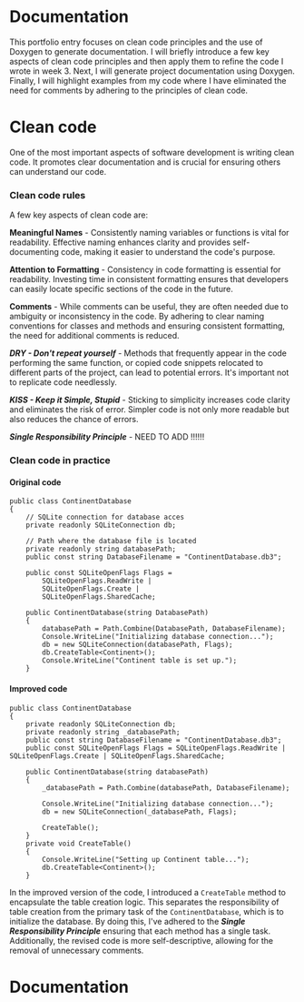 # Documentation 

This portfolio entry focuses on clean code principles and the use of Doxygen to generate documentation. I will briefly introduce a few key aspects of clean code principles and then apply them to refine the code I wrote in week 3. Next, I will generate project documentation using Doxygen. Finally, I will highlight examples from my code where I have eliminated the need for comments by adhering to the principles of clean code.

# Clean code

One of the most important aspects of software development is writing clean code. It promotes clear documentation and is crucial for ensuring others can understand our code.

### Clean code rules

A few key aspects of clean code are:


**Meaningful Names** - Consistently naming variables or functions is vital for readability. Effective naming enhances clarity and provides self-documenting code, making it easier to understand the code's purpose.

**Attention to Formatting** - Consistency in code formatting is essential for readability. Investing time in consistent formatting ensures that developers can easily locate specific sections of the code in the future.

**Comments** - While comments can be useful, they are often needed due to ambiguity or inconsistency in the code. By adhering to clear naming conventions for classes and methods and ensuring consistent formatting, the need for additional comments is reduced.

***DRY - Don't repeat yourself*** - Methods that frequently appear in the code performing the same function, or copied code snippets relocated to different parts of the project, can lead to potential errors. It's important not to replicate code needlessly.

***KISS - Keep it Simple, Stupid*** - Sticking to simplicity increases code clarity and eliminates the risk of error. Simpler code is not only more readable but also reduces the chance of errors.

***Single Responsibility Principle*** -  NEED TO ADD !!!!!!

### Clean code in practice

#### Original code

```
public class ContinentDatabase
{
    // SQLite connection for database acces
    private readonly SQLiteConnection db;

    // Path where the database file is located
    private readonly string databasePath;
    public const string DatabaseFilename = "ContinentDatabase.db3";

    public const SQLiteOpenFlags Flags =
        SQLiteOpenFlags.ReadWrite |
        SQLiteOpenFlags.Create |
        SQLiteOpenFlags.SharedCache;

    public ContinentDatabase(string DatabasePath)
    {
        databasePath = Path.Combine(DatabasePath, DatabaseFilename);
        Console.WriteLine("Initializing database connection...");
        db = new SQLiteConnection(databasePath, Flags);
        db.CreateTable<Continent>();
        Console.WriteLine("Continent table is set up.");
    }
```
#### Improved code

```
public class ContinentDatabase
{
    private readonly SQLiteConnection db;
    private readonly string _databasePath;
    public const string DatabaseFilename = "ContinentDatabase.db3";
    public const SQLiteOpenFlags Flags = SQLiteOpenFlags.ReadWrite | SQLiteOpenFlags.Create | SQLiteOpenFlags.SharedCache;

    public ContinentDatabase(string databasePath)
    {
        _databasePath = Path.Combine(databasePath, DatabaseFilename);

        Console.WriteLine("Initializing database connection...");
        db = new SQLiteConnection(_databasePath, Flags);

        CreateTable();
    }
    private void CreateTable()
    {
        Console.WriteLine("Setting up Continent table...");
        db.CreateTable<Continent>();
    }
```

In the improved version of the code, I introduced a `CreateTable` method to encapsulate the table creation logic. This separates the responsibility of table creation from the primary task of the `ContinentDatabase`, which is to initialize the database. By doing this, I've adhered to the ***Single Responsibility Principle*** ensuring that each method has a single task. Additionally, the revised code is more self-descriptive, allowing for the removal of unnecessary comments.

# Documentation 

